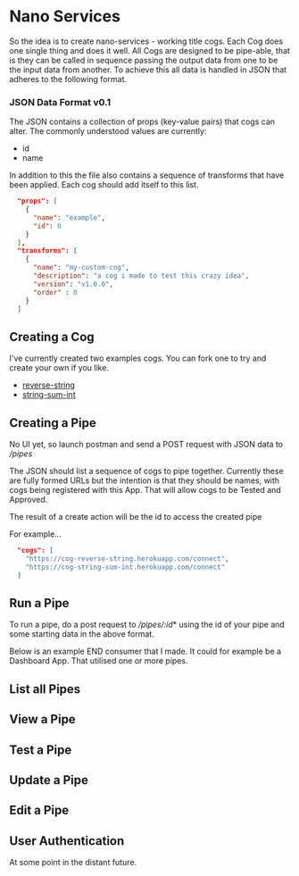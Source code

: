 # Nano Services
So the idea is to create nano-services - working title cogs. Each Cog does one single thing and does it well. All Cogs are designed to be pipe-able, that is they can be called in sequence passing the output data from one to be the input data from another. To achieve this all data is handled in JSON that adheres to the following format.

### JSON Data Format v0.1
The JSON contains a collection of props (key-value pairs) that cogs can alter. The commonly understood values are currently:
- id
- name

In addition to this the file also contains a sequence of transforms that have been applied. Each cog should add itself to this list.
```json
  "props": [
    {
      "name": "example",
      "id": 0
    }
  ],
  "transforms": [
    {
      "name": "my-custom-cog",
      "description": "a cog i made to test this crazy idea",
      "version": "v1.0.0",
      "order" : 0
    }
  ]
```

## Creating a Cog
I've currently created two examples cogs. You can fork one to try and create your own if you like.
- [reverse-string](https://github.com/jeremiahalex/cog-reverse-string)
- [string-sum-int](https://github.com/jeremiahalex/cog-string-sum-int)

## Creating a Pipe
No UI yet, so launch postman and send a POST request with JSON data to */pipes*

The JSON should list a sequence of cogs to pipe together. Currently these are fully formed URLs but the intention is that they should be names, with cogs being registered with this App. That will allow cogs to be Tested and Approved.

The result of a create action will be the id to access the created pipe

For example...
```json
  "cogs": [
    "https://cog-reverse-string.herokuapp.com/connect",
    "https://cog-string-sum-int.herokuapp.com/connect"
  ]
```

## Run a Pipe
To run a pipe, do a post request to */pipes/:id** using the id of your pipe and some starting data in the above format.

Below is an example END consumer that I made. It could for example be a Dashboard App. That utilised one or more pipes.


## List all Pipes
## View a Pipe
## Test a Pipe
## Update a Pipe
## Edit a Pipe


## User Authentication
At some point in the distant future.
